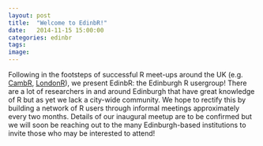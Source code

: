 ```yaml
---
layout: post
title:  "Welcome to EdinbR!"
date:   2014-11-15 15:00:00
categories: edinbr
tags:
image:
---
```


Following in the footsteps of successful R meet-ups around the UK (e.g. [CambR](http://www.cambr.org.uk/), [LondonR](http://www.londonr.org/)), we present EdinbR: the Edinburgh R usergroup! There are a lot of researchers in and around Edinburgh that have great knowledge of R but as yet we lack a city-wide community. We hope to rectify this by building a network of R users through informal meetings approximately every two months. Details of our inaugural meetup are to be confirmed but we will soon be reaching out to the many Edinburgh-based institutions to invite those who may be interested to attend!
